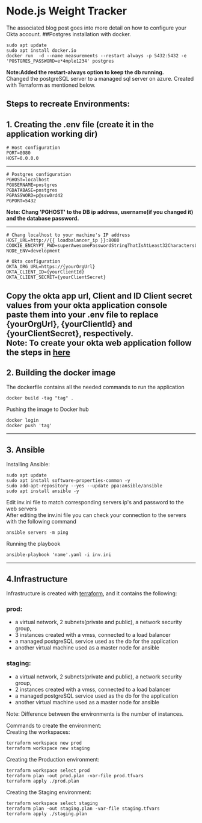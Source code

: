 # Node.js Weight Tracker

The associated blog post goes into more detail on how to configure your Okta account.
##Postgres 
installation with docker.</br>
```
sudo apt update
sudo apt install docker.io
docker run  -d --name measurements --restart always -p 5432:5432 -e 'POSTGRES_PASSWORD=e*4mple1234' postgres
```
**Note:Added the restart-always option to keep the db running. <br>**
Changed the postgreSQL server to a managed sql server on azure. Created with Terraform as mentioned below.
## Steps to recreate Environments:
## **1. Creating the .env file (create it in the application working dir)**
    # Host configuration
    PORT=8080
    HOST=0.0.0.0
------
    # Postgres configuration 
    PGHOST=localhost
    PGUSERNAME=postgres
    PGDATABASE=postgres
    PGPASSWORD=p@ssw0rd42
    PGPORT=5432

**Note: Chang 'PGHOST' to the DB ip address, username(if you changed it) and the database password.**

-----
    # Chang localhost to your machine's IP address
    HOST_URL=http://{{ loadbalancer_ip }}:8080
    COOKIE_ENCRYPT_PWD=superAwesomePasswordStringThatIsAtLeast32CharactersLong!
    NODE_ENV=development
    
    # Okta configuration
    OKTA_ORG_URL=https://{yourOrgUrl}
    OKTA_CLIENT_ID={yourClientId}
    OKTA_CLIENT_SECRET={yourClientSecret}
Copy the okta app url, Client and ID Client secret values from your okta application console</br>
paste them into your .env file to replace {yourOrgUrl}, {yourClientId} and {yourClientSecret}, respectively.</br>
**Note: To create your okta web application follow the steps in [here](https://github.com/Shossi/bootcamp-app/blob/master/docs/blog-post.md)**
--------

## **2. Building the docker image**
The dockerfile contains all the needed commands to run the application
```
docker build -tag "tag" .
```
Pushing the image to Docker hub
```
docker login
docker push 'tag'
```
------------------
## **3. Ansible**
Installing Ansible: 
```
sudo apt update
sudo apt install software-properties-common -y
sudo add-apt-repository --yes --update ppa:ansible/ansible
sudo apt install ansible -y
```
Edit inv.ini file to match corresponding servers ip's and password to the web servers</br>
After editing the inv.ini file you can check your connection to the servers with the following command </br>
```
ansible servers -m ping
```
Running the playbook
```
ansible-playbook 'name'.yaml -i inv.ini
```
---------------
## 4.Infrastructure
Infrastructure is created with [terraform](https://github.com/Shossi/Terraform-Weight), and it contains the following: </br>

### **prod:**</br>
- a virtual network, 2 subnets(private and public), a network security group,
- 3 instances created with a vmss, connected to a load balancer
- a managed postgreSQL service used as the db for the application
- another virtual machine used as a master node for ansible</br>
### **staging:**
- a virtual network, 2 subnets(private and public), a network security group,
- 2 instances created with a vmss, connected to a load balancer
- a managed postgreSQL service used as the db for the application
- another virtual machine used as a master node for ansible

Note: Difference between the environments is the number of instances.

Commands to create the environment: </br>
Creating the workspaces:
```
terraform workspace new prod
terraform workspace new staging 
```
Creating the Production environment:
```
terraform workspace select prod
terraform plan -out prod.plan -var-file prod.tfvars
terraform apply ./prod.plan
```
Creating the Staging environment:
```
terraform workspace select staging
terraform plan -out staging.plan -var-file staging.tfvars
terraform apply ./staging.plan
```

